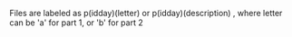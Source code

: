 Files are labeled as p(idday)(letter) or p(idday)(description) , where letter can be 'a' for part 1, or 'b' for part 2
